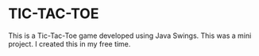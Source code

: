 # TIC-TAC-TOE
This is a Tic-Tac-Toe game developed using Java Swings.
This was a mini project.
I created this in my free time.
